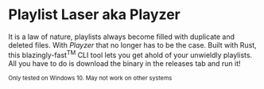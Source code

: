 # Playlist Laser aka Playzer

It is a law of nature, playlists always become filled with duplicate and deleted files. With _Playzer_ that no longer has to be the case. Built with Rust, this blazingly-fast<sup>TM</sup> CLI tool lets you get ahold of your unwieldly playlists. All you have to do is download the binary in the releases tab and run it!

<small>Only tested on Windows 10. May not work on other systems</small>